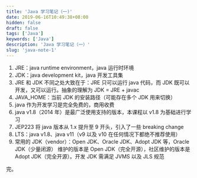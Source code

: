```yaml
---
title: 'Java 学习笔记（一)'
date: 2019-06-16T10:49:38+08:00
hidden: false
draft: false
tags: ['Java']
keywords: ['Java']
description: 'Java 学习笔记（一）'
slug: 'java-note-1'
---
```


1. JRE：java runtime environment，java 运行时环境
2. JDK：java development kit，java 开发工具集
3. JRE 和 JDK 不同之处大致在于：JRE 只可以运行 java 代码，而 JDK 既可以开发，又可以运行。抽象的理解为 JDK = JRE + javac
4. JAVA_HOME：当前 JDK 的安装路径（可能存在多个 JDK 用来切换）
5. java 作为开发学习是完全免费的，商用收费
6. java v1.8（2014 年）是最广泛使用支持的版本，本课程以 v1.8 为基础进行学习
7. JEP223 将 java 版本从 1.x 提升至 9 开头，引入了一些 breaking change
8. LTS：java v1.8、java v11（v9 以及 v10 在任何情况下都绝不推荐使用）
9. 常用的 JDK（vendor）：Open JDK、Oracle JDK、Adopt JDK 等，Oracle JDK（少量闭源） 维护的版本是 Open JDK（完全开源），社区维护的版本是 Adopt JDK（完全开源）。开发 JDK 需满足 JVMS 以及 JLS 规范

完。
